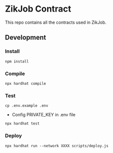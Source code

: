 # ZikJob Contract

This repo contains all the contracts used in ZikJob.

## Development

### Install

```shell
npm install
```

### Compile

```shell
npx hardhat compile
```

### Test

```shell
cp .env.example .env
```

- Config PRIVATE_KEY in .env file

```shell
npx hardhat test
```

### Deploy

```shell
npx hardhat run --network XXXX scripts/deploy.js
```
